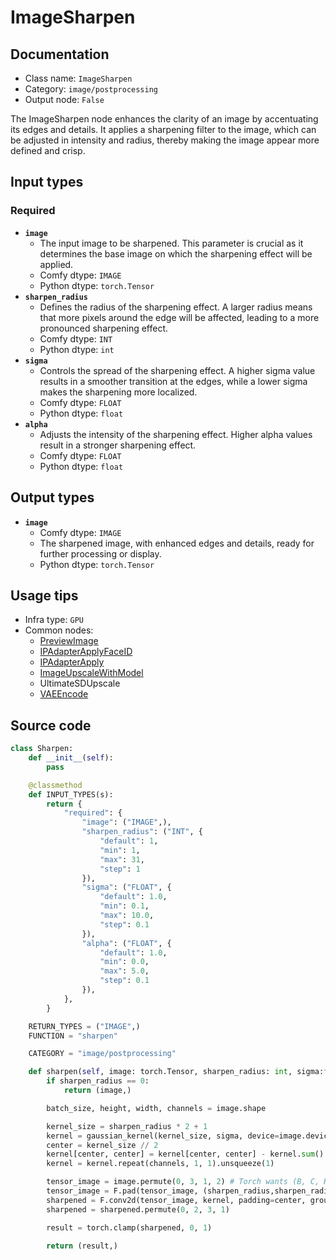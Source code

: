 # ImageSharpen
## Documentation
- Class name: `ImageSharpen`
- Category: `image/postprocessing`
- Output node: `False`

The ImageSharpen node enhances the clarity of an image by accentuating its edges and details. It applies a sharpening filter to the image, which can be adjusted in intensity and radius, thereby making the image appear more defined and crisp.
## Input types
### Required
- **`image`**
    - The input image to be sharpened. This parameter is crucial as it determines the base image on which the sharpening effect will be applied.
    - Comfy dtype: `IMAGE`
    - Python dtype: `torch.Tensor`
- **`sharpen_radius`**
    - Defines the radius of the sharpening effect. A larger radius means that more pixels around the edge will be affected, leading to a more pronounced sharpening effect.
    - Comfy dtype: `INT`
    - Python dtype: `int`
- **`sigma`**
    - Controls the spread of the sharpening effect. A higher sigma value results in a smoother transition at the edges, while a lower sigma makes the sharpening more localized.
    - Comfy dtype: `FLOAT`
    - Python dtype: `float`
- **`alpha`**
    - Adjusts the intensity of the sharpening effect. Higher alpha values result in a stronger sharpening effect.
    - Comfy dtype: `FLOAT`
    - Python dtype: `float`
## Output types
- **`image`**
    - Comfy dtype: `IMAGE`
    - The sharpened image, with enhanced edges and details, ready for further processing or display.
    - Python dtype: `torch.Tensor`
## Usage tips
- Infra type: `GPU`
- Common nodes:
    - [PreviewImage](../../Comfy/Nodes/PreviewImage.md)
    - [IPAdapterApplyFaceID](../../ComfyUI_IPAdapter_plus/Nodes/IPAdapterApplyFaceID.md)
    - [IPAdapterApply](../../ComfyUI_IPAdapter_plus/Nodes/IPAdapterApply.md)
    - [ImageUpscaleWithModel](../../Comfy/Nodes/ImageUpscaleWithModel.md)
    - UltimateSDUpscale
    - [VAEEncode](../../Comfy/Nodes/VAEEncode.md)



## Source code
```python
class Sharpen:
    def __init__(self):
        pass

    @classmethod
    def INPUT_TYPES(s):
        return {
            "required": {
                "image": ("IMAGE",),
                "sharpen_radius": ("INT", {
                    "default": 1,
                    "min": 1,
                    "max": 31,
                    "step": 1
                }),
                "sigma": ("FLOAT", {
                    "default": 1.0,
                    "min": 0.1,
                    "max": 10.0,
                    "step": 0.1
                }),
                "alpha": ("FLOAT", {
                    "default": 1.0,
                    "min": 0.0,
                    "max": 5.0,
                    "step": 0.1
                }),
            },
        }

    RETURN_TYPES = ("IMAGE",)
    FUNCTION = "sharpen"

    CATEGORY = "image/postprocessing"

    def sharpen(self, image: torch.Tensor, sharpen_radius: int, sigma:float, alpha: float):
        if sharpen_radius == 0:
            return (image,)

        batch_size, height, width, channels = image.shape

        kernel_size = sharpen_radius * 2 + 1
        kernel = gaussian_kernel(kernel_size, sigma, device=image.device) * -(alpha*10)
        center = kernel_size // 2
        kernel[center, center] = kernel[center, center] - kernel.sum() + 1.0
        kernel = kernel.repeat(channels, 1, 1).unsqueeze(1)

        tensor_image = image.permute(0, 3, 1, 2) # Torch wants (B, C, H, W) we use (B, H, W, C)
        tensor_image = F.pad(tensor_image, (sharpen_radius,sharpen_radius,sharpen_radius,sharpen_radius), 'reflect')
        sharpened = F.conv2d(tensor_image, kernel, padding=center, groups=channels)[:,:,sharpen_radius:-sharpen_radius, sharpen_radius:-sharpen_radius]
        sharpened = sharpened.permute(0, 2, 3, 1)

        result = torch.clamp(sharpened, 0, 1)

        return (result,)

```
